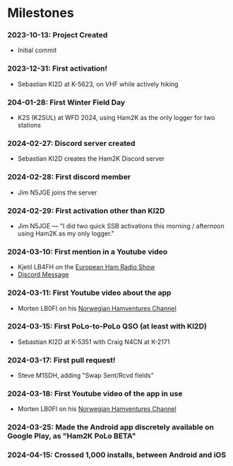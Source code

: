 # Milestones

### 2023-10-13: Project Created
* Initial commit

### 2023-12-31: First activation!
* Sebastian KI2D at K-5623, on VHF while actively hiking

### 204-01-28: First Winter Field Day
* K2S (K2SUL) at WFD 2024, using Ham2K as the only logger for two stations

### 2024-02-27: Discord server created
* Sebastian KI2D creates the Ham2K Discord server

### 2024-02-28: First discord member
* Jim N5JGE joins the server

### 2024-02-29: First activation other than KI2D
* Jim N5JGE —  "I did two quick SSB activations this morning / afternoon using Ham2K as my only logger."

### 2024-03-10: First mention in a Youtube video
* Kjetil LB4FH on the [European Ham Radio Show](https://www.youtube.com/watch?v=hpY18WrhW7s&t=863s)
* [Discord Message](https://discord.com/channels/1212171460899119155/1212171461960409161/1213957389989187604)

### 2024-03-11: First Youtube video about the app
* Morten LB0FI on his [Norwegian Hamventures Channel](https://youtu.be/UsHR6Q329E0)

### 2024-03-15: First PoLo-to-PoLo QSO (at least with KI2D)
* Sebastian KI2D at K-5351 with Craig N4CN at K-2171

### 2024-03-17: First pull request!
* Steve M1SDH, adding "Swap Sent/Rcvd fields"

### 2024-03-18: First Youtube video of the app in use
* Morten LB0FI on his [Norwegian Hamventures Channel](https://youtu.be/_diPKWNjX0A?si=A5J-Vl0eLBz1px-q)

### 2024-03-25: Made the Android app discretely available on Google Play, as "Ham2K PoLo BETA"

### 2024-04-15: Crossed 1,000 installs, between Android and iOS
